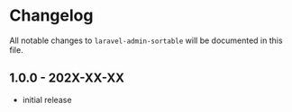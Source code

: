 # Changelog

All notable changes to `laravel-admin-sortable` will be documented in this file.

## 1.0.0 - 202X-XX-XX

- initial release
